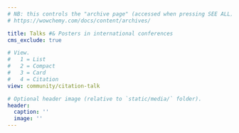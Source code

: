 ```yaml
---
# NB: this controls the "archive page" (accessed when pressing SEE ALL)
# https://wowchemy.com/docs/content/archives/

title: Talks #& Posters in international conferences
cms_exclude: true

# View.
#   1 = List
#   2 = Compact
#   3 = Card
#   4 = Citation
view: community/citation-talk 

# Optional header image (relative to `static/media/` folder).
header:
  caption: ''
  image: ''
---
```

